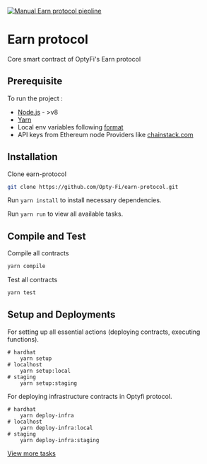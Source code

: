 [![Manual Earn protocol piepline](https://github.com/Opty-Fi/earn-protocol/actions/workflows/manual.yml/badge.svg)](https://github.com/Opty-Fi/earn-protocol/actions/workflows/manual.yml)
# Earn protocol

Core smart contract of OptyFi's Earn protocol

## Prerequisite

To run the project :

- <a href="https://nodejs.org/en/" target="_blank">Node.js</a> - >v8
- <a href="https://yarnpkg.com/lang/en/docs/install/" target="_blank">Yarn</a>
- Local env variables following [format](.env.example)
- API keys from Ethereum node Providers like <a href="https://chainstack.com" target="_blank">chainstack.com</a>

## Installation

Clone earn-protocol

```bash
git clone https://github.com/Opty-Fi/earn-protocol.git
```

Run `yarn install` to install necessary dependencies.

Run `yarn run` to view all available tasks.

## Compile and Test

Compile all contracts

```bash
yarn compile
```

Test all contracts

```bash
yarn test
```

## Setup and Deployments

For setting up all essential actions (deploying contracts, executing functions).

```
# hardhat
    yarn setup
# localhost
    yarn setup:local
# staging
    yarn setup:staging
```

For deploying infrastructure contracts in Optyfi protocol.

```
# hardhat
    yarn deploy-infra
# localhost
    yarn deploy-infra:local
# staging
    yarn deploy-infra:staging
```

[View more tasks](cli.md)
